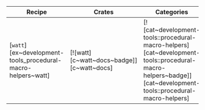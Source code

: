 | Recipe | Crates | Categories |
|--------|--------|------------|
| [`watt`][ex~development-tools_procedural-macro-helpers~watt] | [![watt][c~watt~docs~badge]][c~watt~docs] | [![cat~development-tools::procedural-macro-helpers][cat~development-tools::procedural-macro-helpers~badge]][cat~development-tools::procedural-macro-helpers] |
